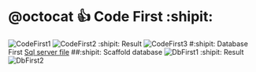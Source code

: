 # @octocat :+1: Code First :shipit:
![CodeFirst1](https://github.com/Apolos666/CodeFirstAndDbFirst/assets/65549968/0de665d7-d580-49c0-8b02-8ae372bcb2a3)
![CodeFirst2](https://github.com/Apolos666/CodeFirstAndDbFirst/assets/65549968/0f747b10-7552-48cc-b37c-42ab6871fb89)
:shipit: Result
![CodeFirst3](https://github.com/Apolos666/CodeFirstAndDbFirst/assets/65549968/d63cc94e-4fa1-4539-a23c-a95ea4a01702)
#:shipit: Database First
[Sql server file](SQLQueryDatabaseFirst.sql)
##:shipit: Scaffold database
![DbFirst1](https://github.com/Apolos666/CodeFirstAndDbFirst/assets/65549968/5c0ff31a-438f-46ba-bf22-2ba75e399f6e)
:shipit: Result
![DbFirst2](https://github.com/Apolos666/CodeFirstAndDbFirst/assets/65549968/e2525142-92e2-42f3-b2f9-4de71c3a2c7c)
